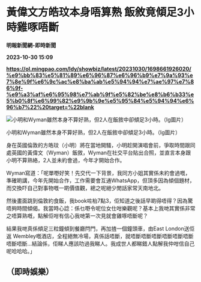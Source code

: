 # 黃偉文方皓玟本身唔算熟 飯敘竟傾足3小時雞啄唔斷
**明報新聞網-即時新聞**

**2023-10-30 15:09**

**https://ol.mingpao.com/ldy/showbiz/latest/20231030/1698661926020/%e9%bb%83%e5%81%89%e6%96%87%e6%96%b9%e7%9a%93%e7%8e%9f%e6%9c%ac%e8%ba%ab%e5%94%94%e7%ae%97%e7%86%9f-%e9%a3%af%e6%95%98%e7%ab%9f%e5%82%be%e8%b6%b33%e5%b0%8f%e6%99%82%e9%9b%9e%e5%95%84%e5%94%94%e6%96%b7%22%20target=%22blank**

![小明和Wyman雖然本身不算好熟，但2人在飯敘中卻傾足3小時。（Ig圖片）](https://fs.mingpao.com/ldy/20231030/s00009/015e8baccadb6b0a175f2027b633fe9f.jpg)

小明和Wyman雖然本身不算好熟，但2人在飯敘中卻傾足3小時。（Ig圖片）

身在英國倫敦的方皓玟（小明）將在當地開騷，小明趁開演唱會前，爭取時間跟同處英國的黃偉文（Wyman）飯敘，Wyman在社交平台貼出合照，並直言本身跟小明不算熟絡，2人並未約會過，今年才開始合作。

Wyman寫道：「呢單嘢好笑！先交代一下背景，我同方小姐其實係未約會過嘅，準確啲講，今年先開始合作，工作需要會互通WhatsApp，但頂多因為傾個題材，而交換吓自己對事物嘅一啲價值觀，總之呢絕少閒話家常天南地北。

然後畫面跳到倫敦約食飯，我book咗枱7點3，佢知道之後話早啲得唔得？因為驚唔夠時間傾偈。我當時心諗：係乜嘢令呢位女仕咁樂觀呢？基本上我哋其實係非常之唔算熟嘅，點解佢咁有信心我哋第一次見就會雞啄唔斷呢？

結果我哋真係傾足三粒鐘傾到餐廳閂門，再加揸一個鐘頭車，由East London送佢返 Wembley嘅酒店，全程絕無冷場，真係話唔斷，就唔斷唔斷唔斷唔斷唔斷唔斷唔斷唔斷...結論係，佢睇人應該叻過我睇人。我成世人都睇錯人點解我仲咁信自己呢哈哈哈。」

（即時娛樂）
------